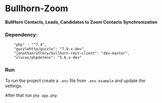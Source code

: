 # Bullhorn-Zoom
**BullHorn Contacts, Leads, Candidates to Zoom Contacts Synchronization**
### Dependency:
        
        "php" : "^7.4",
        "guzzlehttp/guzzle": "7.9.x-dev",
        "jonathanraftery/bullhorn-rest-client": "dev-master",
        "vlucas/phpdotenv": "5.6.x-dev"
### Run
To run the project create a ``.env`` file from ``.env-example`` and update the settings. 

After that run ``php app.php`` 
        
        
